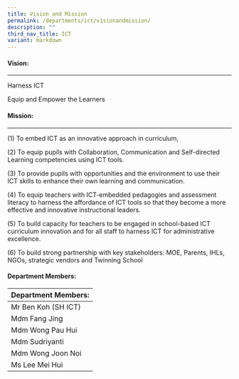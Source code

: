 ```yaml
---
title: Vision and Mission
permalink: /departments/ict/visionandmission/
description: ""
third_nav_title: ICT
variant: markdown
---
```

#### Vision:
-------

Harness ICT

Equip and Empower the Learners

#### Mission:
--------

(1) To embed ICT as an innovative approach in curriculum,

  

(2) To equip pupils with Collaboration, Communication and Self-directed Learning competencies using ICT tools.

  

(3) To provide pupils with opportunities and the environment to use their ICT skills to enhance their own learning and communication.

  

(4) To equip teachers with ICT-embedded pedagogies and assessment literacy to harness the affordance of ICT tools so that they become a more effective and innovative instructional leaders.

  

(5) To build capacity for teachers to be engaged in school-based ICT curriculum innovation and for all staff to harness ICT for administrative excellence.

  

(6) To build strong partnership with key stakeholders: MOE, Parents, IHLs, NGOs, strategic vendors and Twinning School

#### Department Members:

| Department Members: |
|---|
| Mr Ben Koh (SH ICT) |
| Mdm Fang Jing |
| Mdm Wong Pau Hui |
| Mdm Sudriyanti |
| Mdm Wong Joon Noi |
| Ms Lee Mei Hui |